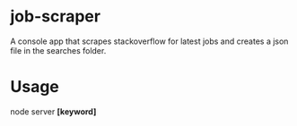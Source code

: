 # job-scraper
A console app that scrapes stackoverflow for latest jobs and creates a json file in the searches folder.

# Usage
node server **[keyword]**
